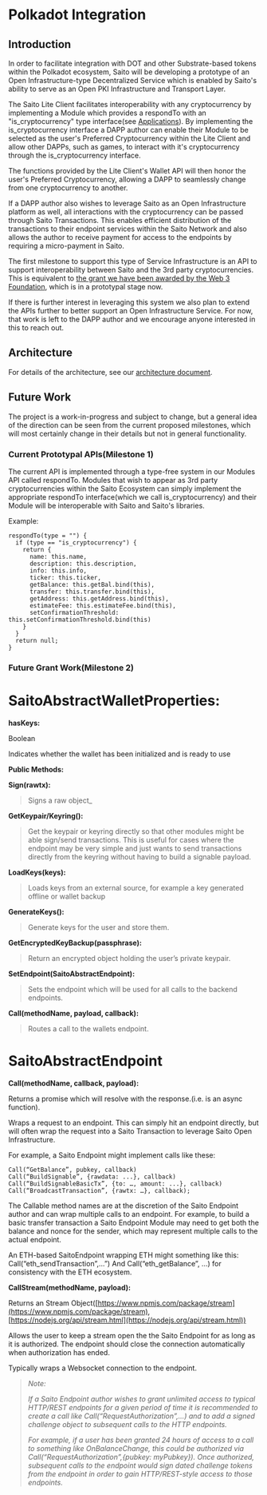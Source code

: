 # Polkadot Integration

## Introduction

In order to facilitate integration with DOT and other Substrate-based tokens within the Polkadot ecosystem, Saito will be developing a prototype of an Open Infrastructure-type Decentralized Service which is enabled by Saito's ability to serve as an Open PKI Infrastructure and Transport Layer.

The Saito Lite Client facilitates interoperability with any cryptocurrency by implementing a Module which provides a respondTo with an "is_cryptocurrency" type interface(see [Applications](applications.md)). By implementing the is_cryptocurrency interface a DAPP author can enable their Module to be selected as the user's Preferred Cryptocurrency within the Lite Client and allow other DAPPs, such as games, to interact with it's cryptocurrency through the is_cryptocurrency interface.

The functions provided by the Lite Client's Wallet API will then honor the user's Preferred Cryptocurrency, allowing a DAPP to seamlessly change from one cryptocurrency to another.

If a DAPP author also wishes to leverage Saito as an Open Infrastructure platform as well, all interactions with the cryptocurrency can be passed through Saito Transactions. This enables efficient distribution of the transactions to their endpoint services within the Saito Network and also allows the author to receive payment for access to the endpoints by requiring a micro-payment in Saito.

The first milestone to support this type of Service Infrastructure is an API to support interoperability between Saito and the 3rd party cryptocurrencies. This is equivalent to [the grant we have been awarded by the Web 3 Foundation](https://github.com/w3f/Open-Grants-Program/blob/master/applications/saito-game-protocol-and-engine.md), which is in a prototypal stage now.

If there is further interest in leveraging this system we also plan to extend the APIs further to better support an Open Infrastructure Service. For now, that work is left to the DAPP author and we encourage anyone interested in this to reach out.

## Architecture

For details of the architecture, see our [architecture document](saito-dot-integration.pdf).

## Future Work

The project is a work-in-progress and subject to change, but a general idea of the direction can be seen from the current proposed milestones, which will most certainly change in their details but not in general functionality.

### Current Prototypal APIs(Milestone 1)

The current API is implemented through a type-free system in our Modules API called respondTo. Modules that wish to appear as 3rd party cryptocurrencies within the Saito Ecosystem can simply implement the appropriate respondTo interface(which we call is_cryptocurrency) and their Module will be interoperable with Saito and Saito's libraries.

Example:

```
respondTo(type = "") {
  if (type == "is_cryptocurrency") {
    return {
      name: this.name,
      description: this.description,
      info: this.info,
      ticker: this.ticker,
      getBalance: this.getBal.bind(this),
      transfer: this.transfer.bind(this),
      getAddress: this.getAddress.bind(this),
      estimateFee: this.estimateFee.bind(this),
      setConfirmationThreshold: this.setConfirmationThreshold.bind(this)
    }
  }
  return null;
}
```

### Future Grant Work(Milestone 2)
# SaitoAbstractWallet**Properties:**
**hasKeys:**

Boolean

Indicates whether the wallet has been initialized and is ready to use

**Public Methods:**

**Sign(rawtx):**

>Signs a raw object_

**GetKeypair/Keyring():**

>Get the keypair or keyring directly so that other modules might be able sign/send transactions. This is useful for cases where the endpoint may be very simple and just wants to send transactions directly from the keyring without having to build a signable payload.

**LoadKeys(keys):**

>Loads keys from an external source, for example a key generated offline or wallet backup

**GenerateKeys():**

>Generate keys for the user and store them.

**GetEncryptedKeyBackup(passphrase):**

>Return an encrypted object holding the user’s private keypair.

**SetEndpoint(SaitoAbstractEndpoint):**

>Sets the endpoint which will be used for all calls to the backend endpoints.

**Call(methodName, payload, callback):**

>Routes a call to the wallets endpoint.

# SaitoAbstractEndpoint
**Call(methodName, callback, payload):**

Returns a promise which will resolve with the response.(i.e. is an async function).

Wraps a request to an endpoint. This can simply hit an endpoint directly, but will often wrap the request into a Saito Transaction to leverage Saito Open Infrastructure.

For example, a Saito Endpoint might implement calls like these:
```
Call(“GetBalance”, pubkey, callback)
Call(“BuildSignable”, {rawdata: ...}, callback)
Call(“BuildSignableBasicTx”, {to: …, amount: ...}, callback)
Call(“BroadcastTransaction”, {rawtx: …}, callback);
```

The Callable method names are at the discretion of the Saito Endpoint author and can wrap multiple calls to an endpoint. For example, to build a basic transfer transaction a Saito Endpoint Module may need to get both the balance and nonce for the sender, which may represent multiple calls to the actual endpoint.

An ETH-based SaitoEndpoint wrapping ETH might something like this:
Call(“eth_sendTransaction”,...”)
And
Call(“eth_getBalance”, …)
for consistency with the ETH ecosystem.

**CallStream(methodName, payload):**

Returns an Stream Object([https://www.npmjs.com/package/stream](https://www.npmjs.com/package/stream), [https://nodejs.org/api/stream.html](https://nodejs.org/api/stream.html))

Allows the user to keep a stream open the the Saito Endpoint for as long as it is authorized. The endpoint should close the connection automatically when authorization has ended.

Typically wraps a Websocket connection to the endpoint.


> *Note:*
>
> *If a Saito Endpoint author wishes to grant unlimited access to typical HTTP/REST endpoints for a given period of time it is recommended to create a call like Call(“RequestAuthorization”,...) and to add a signed challenge object to subsequent calls to the HTTP endpoints.*
> 
> *For example, if a user has been granted 24 hours of access to a call to something like OnBalanceChange, this could be authorized via Call(“RequestAuthorization”,{pubkey: myPubkey}). Once authorized, subsequent calls to the endpoint would sign dated challenge tokens from the endpoint in order to gain HTTP/REST-style access to those endpoints.*